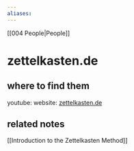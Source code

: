 ```yaml
---
aliases:
---
```


[[004 People|People]]

# zettelkasten.de

## where to find them
youtube: 
website: [zettelkasten.de](https://zettelkasten.de/)

## related notes
[[Introduction to the Zettelkasten Method]]